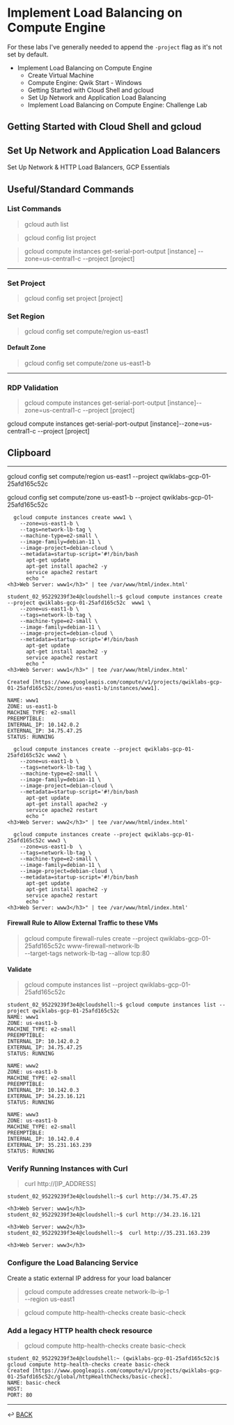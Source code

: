 # Implement Load Balancing on Compute Engine

For these labs I've generally needed to append the ```-project``` flag as it's not set by default.

* Implement Load Balancing on Compute Engine
    + Create Virtual Machine
    + Compute Engine: Qwik Start - Windows
    + Getting Started with Cloud Shell and gcloud
    + Set Up Network and Application Load Balancing
    + Implement Load Balancing on Compute Engine: Challenge Lab



## Getting Started with Cloud Shell and gcloud

## Set Up Network and Application Load Balancers

Set Up Network & HTTP Load Balancers, GCP Essentials


## Useful/Standard Commands

### List Commands

> gcloud auth list

> gcloud config list project

> gcloud compute instances get-serial-port-output [instance] --zone=us-central1-c --project [project]

---

### Set Project

> gcloud config set project [project]

### Set Region

> gcloud config set compute/region us-east1

#### Default Zone

> gcloud config set compute/zone us-east1-b

---

### RDP Validation

> gcloud compute instances get-serial-port-output [instance]--zone=us-central1-c --project [project]

gcloud compute instances get-serial-port-output [instance]--zone=us-central1-c --project [project]


## Clipboard

--- 

gcloud config set compute/region us-east1 --project qwiklabs-gcp-01-25afd165c52c

gcloud config set compute/zone us-east1-b --project qwiklabs-gcp-01-25afd165c52c

```
  gcloud compute instances create www1 \
    --zone=us-east1-b \
    --tags=network-lb-tag \
    --machine-type=e2-small \
    --image-family=debian-11 \
    --image-project=debian-cloud \
    --metadata=startup-script='#!/bin/bash
      apt-get update
      apt-get install apache2 -y
      service apache2 restart
      echo "
<h3>Web Server: www1</h3>" | tee /var/www/html/index.html'
```

```INPUT S1 WW1
student_02_95229239f3e4@cloudshell:~$ gcloud compute instances create --project qwiklabs-gcp-01-25afd165c52c  www1 \
    --zone=us-east1-b \
    --tags=network-lb-tag \
    --machine-type=e2-small \
    --image-family=debian-11 \
    --image-project=debian-cloud \
    --metadata=startup-script='#!/bin/bash
      apt-get update
      apt-get install apache2 -y
      service apache2 restart
      echo "
<h3>Web Server: www1</h3>" | tee /var/www/html/index.html'
```

```OUTPUT
Created [https://www.googleapis.com/compute/v1/projects/qwiklabs-gcp-01-25afd165c52c/zones/us-east1-b/instances/www1].

NAME: www1
ZONE: us-east1-b
MACHINE_TYPE: e2-small
PREEMPTIBLE: 
INTERNAL_IP: 10.142.0.2
EXTERNAL_IP: 34.75.47.25
STATUS: RUNNING
```

```INPUT S2 WW2
  gcloud compute instances create --project qwiklabs-gcp-01-25afd165c52c www2 \
    --zone=us-east1-b \
    --tags=network-lb-tag \
    --machine-type=e2-small \
    --image-family=debian-11 \
    --image-project=debian-cloud \
    --metadata=startup-script='#!/bin/bash
      apt-get update
      apt-get install apache2 -y
      service apache2 restart
      echo "
<h3>Web Server: www2</h3>" | tee /var/www/html/index.html'
```

```INPUT S3 WW3
  gcloud compute instances create --project qwiklabs-gcp-01-25afd165c52c www3 \
    --zone=us-east1-b  \
    --tags=network-lb-tag \
    --machine-type=e2-small \
    --image-family=debian-11 \
    --image-project=debian-cloud \
    --metadata=startup-script='#!/bin/bash
      apt-get update
      apt-get install apache2 -y
      service apache2 restart
      echo "
<h3>Web Server: www3</h3>" | tee /var/www/html/index.html'
```

#### Firewall Rule to Allow External Traffic to these VMs

> gcloud compute firewall-rules create --project qwiklabs-gcp-01-25afd165c52c www-firewall-network-lb \
    --target-tags network-lb-tag --allow tcp:80

#### Validate 

> gcloud compute instances list --project qwiklabs-gcp-01-25afd165c52c

```OUTPUT
student_02_95229239f3e4@cloudshell:~$ gcloud compute instances list --project qwiklabs-gcp-01-25afd165c52c
NAME: www1
ZONE: us-east1-b
MACHINE_TYPE: e2-small
PREEMPTIBLE: 
INTERNAL_IP: 10.142.0.2
EXTERNAL_IP: 34.75.47.25
STATUS: RUNNING

NAME: www2
ZONE: us-east1-b
MACHINE_TYPE: e2-small
PREEMPTIBLE: 
INTERNAL_IP: 10.142.0.3
EXTERNAL_IP: 34.23.16.121
STATUS: RUNNING

NAME: www3
ZONE: us-east1-b
MACHINE_TYPE: e2-small
PREEMPTIBLE: 
INTERNAL_IP: 10.142.0.4
EXTERNAL_IP: 35.231.163.239
STATUS: RUNNING
```

### Verify Running Instances with Curl

> curl http://[IP_ADDRESS]

```
student_02_95229239f3e4@cloudshell:~$ curl http://34.75.47.25

<h3>Web Server: www1</h3>
student_02_95229239f3e4@cloudshell:~$ curl http://34.23.16.121

<h3>Web Server: www2</h3>
student_02_95229239f3e4@cloudshell:~$  curl http://35.231.163.239

<h3>Web Server: www3</h3>
```

### Configure the Load Balancing Service

Create a static external IP address for your load balancer

> gcloud compute addresses create network-lb-ip-1 \
  --region us-east1

> gcloud compute http-health-checks create basic-check

### Add a legacy HTTP health check resource

> gcloud compute http-health-checks create basic-check

```I/O
student_02_95229239f3e4@cloudshell:~ (qwiklabs-gcp-01-25afd165c52c)$ gcloud compute http-health-checks create basic-check
Created [https://www.googleapis.com/compute/v1/projects/qwiklabs-gcp-01-25afd165c52c/global/httpHealthChecks/basic-check].
NAME: basic-check
HOST: 
PORT: 80
```


---

↩️ [BACK](../gcp.md)
